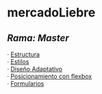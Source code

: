 # mercadoLiebre
## *Rama: Master*

· [Estructura](https://github.com/Ale-253/mercadoLiebre/tree/estructura)  
· [Estilos](https://github.com/Ale-253/mercadoLiebre/tree/estilos)  
· [Diseño Adaptativo](https://github.com/Ale-253/mercadoLiebre/tree/adaptativo)  
· [Posicionamiento con flexbox](https://github.com/Ale-253/mercadoLiebre/tree/flexbox)  
· [Formularios](https://github.com/Ale-253/mercadoLiebre/tree/formularios)

